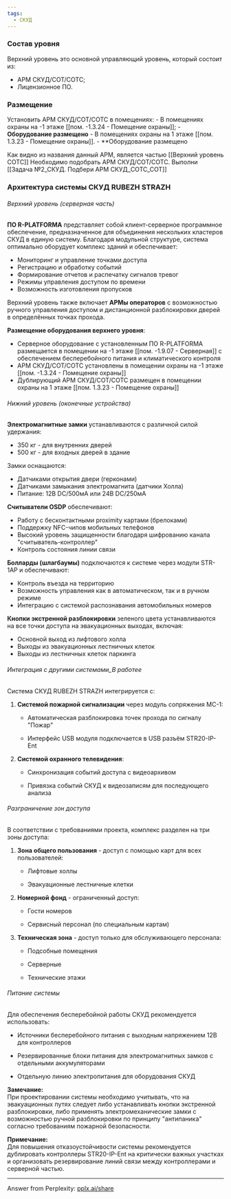 ```yaml
---
tags:
  - СКУД
---
```

### Состав уровня
Верхний уровень это основной управляющий уровень, который состоит из:
- АРМ СКУД/СОТ/СОТС;
- Лицензионное ПО.

### Размещение 

Установить АРМ СКУД/СОТ/СОТС в помещениях:
	- В помещениях охраны на -1 этаже [[пом. -1.3.24 - Помещение охраны]]; - **Оборудование размещено**
	- В помещениях охраны на 1 этаже [[пом. 1.3.23 - Помещение охраны]]. - **Оборудование размещено

Как видно из названия данный АPM, является частью [[Верхний уровень СОТС]]
Необходимо подобрать АРМ СКУД/СОТ/СОТС. Выполни [[Задача №2_СКУД. Подбери АРМ СКУД_СОТС_СОТ]] 

### Архитектура системы СКУД RUBEZH STRAZH

###### Верхний уровень (серверная часть)

**ПО R-PLATFORMA** представляет собой клиент-серверное программное обеспечение, предназначенное для объединения нескольких кластеров СКУД в единую систему. Благодаря модульной структуре, система оптимально оборудует комплекс зданий и обеспечивает:

- Мониторинг и управление точками доступа
- Регистрацию и обработку событий
- Формирование отчетов и распечатку сигналов тревог
- Режимы управления доступом по времени
- Возможность изготовления пропусков

Верхний уровень также включает **АРМы операторов** с возможностью ручного управления доступом и дистанционной разблокировки дверей в определённых точках прохода.

**Размещение оборудования верхнего уровня**:

- Серверное оборудование с установленным ПО R-PLATFORMA размещается в помещении на -1 этаже [[пом. -1.9.07 - Серверная]] с обеспечением бесперебойного питания и климатического контроля
- АРМ СКУД/СОТ/СОТС установлены в помещении охраны на -1 этаже [[пом. -1.3.24 - Помещение охраны]]
- Дублирующий АРМ СКУД/СОТ/СОТС размещен в помещении охраны на 1 этаже [[пом. 1.3.23 - Помещение охраны]]



###### Нижний уровень (оконечные устройства)

**Электромагнитные замки** устанавливаются с различной силой удержания:

- 350 кг - для внутренних дверей
- 500 кг - для входных дверей в здание

Замки оснащаются:

- Датчиками открытия двери (герконами)
- Датчиками замыкания электромагнита (датчики Холла)
- Питание: 12В DC/500мА или 24В DC/250мА

**Считыватели OSDP** обеспечивают:

- Работу с бесконтактными proximity картами (брелоками)
- Поддержку NFC-чипов мобильных телефонов
- Высокий уровень защищенности благодаря шифрованию канала "считыватель-контроллер"
- Контроль состояния линии связи

**Болларды (шлагбаумы)** подключаются к системе через модули STR-1AP и обеспечивают:

- Контроль въезда на территорию
- Возможность управления как в автоматическом, так и в ручном режиме
- Интеграцию с системой распознавания автомобильных номеров

**Кнопки экстренной разблокировки** зеленого цвета устанавливаются на все точки доступа на эвакуационных выходах, включая:

- Основной выход из лифтового холла
- Выходы из эвакуационных лестничных клеток
- Выходы из лестничных клеток паркинга

###### Интеграция с другими системами_В работее

Система СКУД RUBEZH STRAZH интегрируется с:

1. **Системой пожарной сигнализации** через модуль сопряжения МС-1:
    
    - Автоматическая разблокировка точек прохода по сигналу "Пожар"
        
    - Интерфейс USB модуля подключается в USB разъём STR20-IP-Ent
        
2. **Системой охранного телевидения**:
    
    - Синхронизация событий доступа с видеоархивом
        
    - Привязка событий СКУД к видеозаписям для последующего анализа
        

###### Разграничение зон доступа

В соответствии с требованиями проекта, комплекс разделен на три зоны доступа:

1. **Зона общего пользования** - доступ с помощью карт для всех пользователей:
    
    - Лифтовые холлы
        
    - Эвакуационные лестничные клетки
        
2. **Номерной фонд** - ограниченный доступ:
    
    - Гости номеров
        
    - Сервисный персонал (по специальным картам)
        
3. **Техническая зона** - доступ только для обслуживающего персонала:
    
    - Подсобные помещения
        
    - Серверные
        
    - Технические этажи
        

###### Питание системы

Для обеспечения бесперебойной работы СКУД рекомендуется использовать:

- Источники бесперебойного питания с выходным напряжением 12В для контроллеров
    
- Резервированные блоки питания для электромагнитных замков с отдельными аккумуляторами
    
- Отдельную линию электропитания для оборудования СКУД
    

**Замечание:**  
При проектировании системы необходимо учитывать, что на эвакуационных путях следует либо устанавливать кнопки экстренной разблокировки, либо применять электромеханические замки с возможностью ручной разблокировки по принципу "антипаника" согласно требованиям пожарной безопасности.

**Примечание:**  
Для повышения отказоустойчивости системы рекомендуется дублировать контроллеры STR20-IP-Ent на критически важных участках и организовать резервирование линий связи между контроллерами и серверной частью.

---

Answer from Perplexity: [pplx.ai/share](https://www.perplexity.ai/search/pplx.ai/share)





